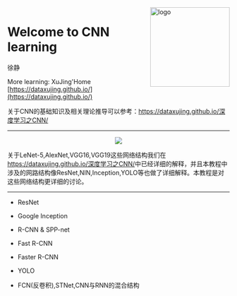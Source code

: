 
<img src="https://github.com/DataXujing/CNN-model2/blob/master/docs/icon.ico" align="right" alt="logo" height="180" width="180" />

# Welcome to CNN learning

徐静

More learning: XuJing'Home [https://dataxujing.github.io/](https://dataxujing.github.io/)

关于CNN的基础知识及相关理论推导可以参考：<https://dataxujing.github.io/深度学习之CNN/>

----

<div align=center>
<img src="https://github.com/DataXujing/CNN-model2/blob/master/docs/img/index/cnn_hist.png" />
</div>

关于LeNet-5,AlexNet,VGG16,VGG19这些网络结构我们在<https://dataxujing.github.io/深度学习之CNN/>中已经详细的解释，并且本教程中涉及的网路结构像ResNet,NIN,Inception,YOLO等也做了详细解释。本教程是对这些网络结构更详细的讨论。

----

+ ResNet

+ Google Inception

+ R-CNN & SPP-net

+ Fast R-CNN

+ Faster R-CNN

+ YOLO

+ FCN(反卷积),STNet,CNN与RNN的混合结构
